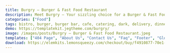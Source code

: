 ```yaml
---
title: Burgry – Burger & Fast Food Restaurant
description: Meet Burgry – Your sizzling choice for a Burger & Fast Food Restaurant website. Crafted with Elementor's finesse, this Template Kit simplifies design. Customize effortlessly with user-friendly tools, all at no cost. Burgry serves up a mouthwatering design that perfectly captures your fast food venture. Elevate your online presence with this Elementor Template Kit. Experience the blend of aesthetics and functionality, showcasing your culinary delights with flair. Embark on your digital journey today – embrace the Burgry Kit and exhibit your menu with confidence.
categories: ["Food"]
tags: bistro, burger, burger bar, cafe, catering, dark, delivery, dinner, fast food, food, hotdog, lunch, modern, reservation, restaurant
demo: https://templatekit.jegtheme.com/burgry/
image: /images/posts/Burgry – Burger & Fast Food Restaurant.jpeg
templates: ["404 Page", "About Us", "Contact Us", "Faq", "Footer", "Global", "Header", "Home", "Jkit Tab Menu Template", "Menu", "Metform Contact Us", "Metform Reservation Form", "News", "Reservation", "Single Blog", "Team"]
download: https://elemkits.lemonsqueezy.com/checkout/buy/f4910877-70e1-4242-8bd7-9a03578a8f63
---
```


